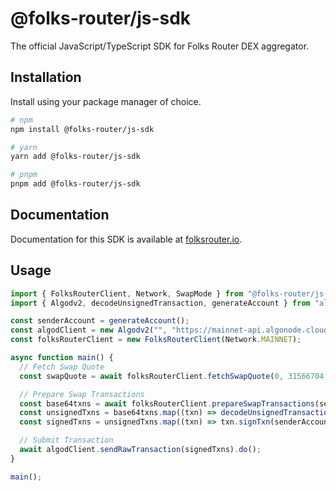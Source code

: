 # @folks-router/js-sdk

The official JavaScript/TypeScript SDK for Folks Router DEX aggregator.

## Installation

Install using your package manager of choice.

```bash
# npm
npm install @folks-router/js-sdk

# yarn
yarn add @folks-router/js-sdk

# pnpm
pnpm add @folks-router/js-sdk
```

## Documentation

Documentation for this SDK is available at [folksrouter.io](https://folksrouter.io/docs/sdk/overview/).

## Usage

```ts
import { FolksRouterClient, Network, SwapMode } from "@folks-router/js-sdk";
import { Algodv2, decodeUnsignedTransaction, generateAccount } from "algosdk";

const senderAccount = generateAccount();
const algodClient = new Algodv2("", "https://mainnet-api.algonode.cloud/", 443);
const folksRouterClient = new FolksRouterClient(Network.MAINNET);

async function main() {
  // Fetch Swap Quote
  const swapQuote = await folksRouterClient.fetchSwapQuote(0, 31566704, BigInt(10e6), SwapMode.FIXED_INPUT);

  // Prepare Swap Transactions
  const base64txns = await folksRouterClient.prepareSwapTransactions(senderAccount.addr, BigInt(10), swapQuote);
  const unsignedTxns = base64txns.map((txn) => decodeUnsignedTransaction(Buffer.from(txn, "base64")));
  const signedTxns = unsignedTxns.map((txn) => txn.signTxn(senderAccount.sk));

  // Submit Transaction
  await algodClient.sendRawTransaction(signedTxns).do();
}

main();
```
